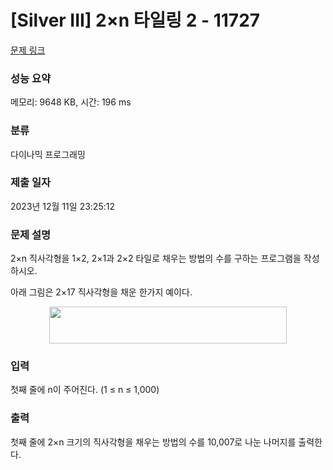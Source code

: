 # [Silver III] 2×n 타일링 2 - 11727 

[문제 링크](https://www.acmicpc.net/problem/11727) 

### 성능 요약

메모리: 9648 KB, 시간: 196 ms

### 분류

다이나믹 프로그래밍

### 제출 일자

2023년 12월 11일 23:25:12

### 문제 설명

<p>2×n 직사각형을 1×2, 2×1과 2×2 타일로 채우는 방법의 수를 구하는 프로그램을 작성하시오.</p>

<p>아래 그림은 2×17 직사각형을 채운 한가지 예이다.</p>

<p style="text-align: center;"><img alt="" src="https://www.acmicpc.net/upload/images/t2n2122.gif" style="height:59px; width:380px"></p>

### 입력 

 <p>첫째 줄에 n이 주어진다. (1 ≤ n ≤ 1,000)</p>

### 출력 

 <p>첫째 줄에 2×n 크기의 직사각형을 채우는 방법의 수를 10,007로 나눈 나머지를 출력한다.</p>

